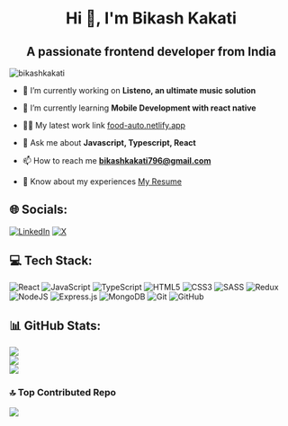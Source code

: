 <h1 align="center">Hi 👋, I'm Bikash Kakati</h1>
<h2 align="center">A passionate frontend developer from India</h2>

<p align="left"> <img src="https://komarev.com/ghpvc/?username=bikashkakati&label=Profile%20views&color=0e75b6&style=flat" alt="bikashkakati" /> </p>


- 🔭 I’m currently working on **Listeno, an ultimate music solution**

- 🌱 I’m currently learning **Mobile Development with react native**

- 👨‍💻 My latest work link [food-auto.netlify.app](https://food-auto.netlify.app/)

- 💬 Ask me about **Javascript, Typescript, React**

- 📫 How to reach me **bikashkakati796@gmail.com**

- 📄 Know about my experiences [My Resume](https://docs.google.com/document/d/1ngYKa1yGPxniYJw_BZV7FuQKOT4FeGT8fnqbRr0qFcI/edit?usp=sharing)


## 🌐 Socials:
[![LinkedIn](https://img.shields.io/badge/LinkedIn-%230077B5.svg?logo=linkedin&logoColor=white)](https://linkedin.com/in/BikashKakati) [![X](https://img.shields.io/badge/X-black.svg?logo=X&logoColor=white)](https://x.com/BikashCodkash) 
<br>

## 💻 Tech Stack:
![React](https://img.shields.io/badge/react-%2320232a.svg?style=for-the-badge&logo=react&logoColor=%2361DAFB) ![JavaScript](https://img.shields.io/badge/javascript-%23323330.svg?style=for-the-badge&logo=javascript&logoColor=%23F7DF1E) ![TypeScript](https://img.shields.io/badge/typescript-%23007ACC.svg?style=for-the-badge&logo=typescript&logoColor=white) ![HTML5](https://img.shields.io/badge/html5-%23E34F26.svg?style=for-the-badge&logo=html5&logoColor=white) ![CSS3](https://img.shields.io/badge/css3-%231572B6.svg?style=for-the-badge&logo=css3&logoColor=white) ![SASS](https://img.shields.io/badge/SASS-hotpink.svg?style=for-the-badge&logo=SASS&logoColor=white) ![Redux](https://img.shields.io/badge/redux-%23593d88.svg?style=for-the-badge&logo=redux&logoColor=white)   ![NodeJS](https://img.shields.io/badge/node.js-6DA55F?style=for-the-badge&logo=node.js&logoColor=white) ![Express.js](https://img.shields.io/badge/express.js-%23404d59.svg?style=for-the-badge&logo=express&logoColor=%2361DAFB) ![MongoDB](https://img.shields.io/badge/MongoDB-%234ea94b.svg?style=for-the-badge&logo=mongodb&logoColor=white) ![Git](https://img.shields.io/badge/git-%23F05033.svg?style=for-the-badge&logo=git&logoColor=white) ![GitHub](https://img.shields.io/badge/github-%23121011.svg?style=for-the-badge&logo=github&logoColor=white)
## 📊 GitHub Stats:
![](https://github-readme-stats.vercel.app/api?username=BikashKakati&theme=dark&hide_border=false&include_all_commits=true&count_private=true)<br/>
![](https://github-readme-streak-stats.herokuapp.com/?user=BikashKakati&theme=dark&hide_border=false)<br/>
![](https://github-readme-stats.vercel.app/api/top-langs/?username=BikashKakati&theme=dark&hide_border=false&include_all_commits=true&count_private=true&layout=compact)

### 🔝 Top Contributed Repo
![](https://github-contributor-stats.vercel.app/api?username=BikashKakati&limit=5&theme=dark&combine_all_yearly_contributions=true)




